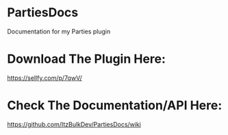 # PartiesDocs
Documentation for my Parties plugin

# Download The Plugin Here:
https://sellfy.com/p/7qwV/

# Check The Documentation/API Here:
https://github.com/ItzBulkDev/PartiesDocs/wiki
